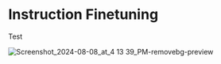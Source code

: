 # Instruction Finetuning

Test


![Screenshot_2024-08-08_at_4 13 39_PM-removebg-preview](https://github.com/user-attachments/assets/d46b9725-5936-4edc-a4e5-81c41693f520)
